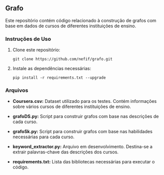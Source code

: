 ## Grafo

Este repositório contém código relacionado à construção de grafos com base em dados de cursos de diferentes instituições de ensino.

### Instruções de Uso

1. Clone este repositório:

    ```
    git clone https://github.com/nefif/grafo.git
    ```

2. Instale as dependências necessárias:

    ```
    pip install -r requirements.txt --upgrade
    ```

### Arquivos

- **Coursera.csv:** Dataset utilizado para os testes. Contém informações sobre vários cursos de diferentes instituições de ensino.
  
- **grafoDS.py:** Script para construir grafos com base nas descrições de cada curso.

- **grafoSk.py:** Script para construir grafos com base nas habilidades necessárias para cada curso.

- **keyword_extractor.py:** Arquivo em desenvolvimento. Destina-se a extrair palavras-chave das descrições dos cursos.

- **requirements.txt:** Lista das bibliotecas necessárias para executar o código.

